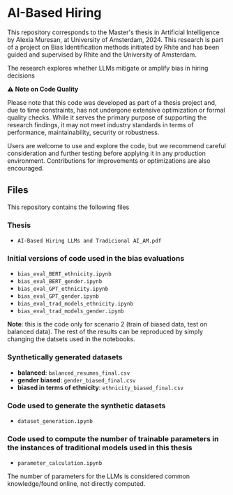 # AI-Based Hiring

This repository corresponds to the Master's thesis in Artificial Intelligence by Alexia Muresan, at University of Amsterdam, 2024. This research is part of a project on Bias Identification methods initiated by Rhite and has been guided and supervised by Rhite and the University of Amsterdam.

The research explores whether LLMs mitigate or amplify bias in hiring decisions

**⚠️ Note on Code Quality**

Please note that this code was developed as part of a thesis project and, due to time constraints, has not undergone extensive optimization or formal quality checks. While it serves the primary purpose of supporting the research findings, it may not meet industry standards in terms of performance, maintainability, security or robustness.

Users are welcome to use and explore the code, but we recommend careful consideration and further testing before applying it in any production environment. Contributions for improvements or optimizations are also encouraged.

## Files

This repository contains the following files

### Thesis

* `AI-Based Hiring LLMs and Tradicional AI_AM.pdf`

### Initial versions of code used in the bias evaluations

* `bias_eval_BERT_ethnicity.ipynb`
* `bias_eval_BERT_gender.ipynb`
* `bias_eval_GPT_ethnicity.ipynb`
* `bias_eval_GPT_gender.ipynb`
* `bias_eval_trad_models_ethnicity.ipynb`
* `bias_eval_trad_models_gender.ipynb`

**Note**: this is the code only for scenario 2 (train of biased data, test on balanced data).
The rest of the results can be reproduced by simply changing the datsets used in the notebooks.

### Synthetically generated datasets

* **balanced**: `balanced_resumes_final.csv`
* **gender biased**: `gender_biased_final.csv`
* **biased in terms of ethnicity**: `ethnicity_biased_final.csv`

### Code used to generate the synthetic datasets

* `dataset_generation.ipynb`

### Code used to compute the number of trainable parameters in the instances of traditional models used in this thesis

* `parameter_calculation.ipynb`

The number of parameters for the LLMs is considered common knowledge/found online, not directly computed.
